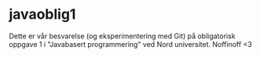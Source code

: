 # javaoblig1
Dette er vår besvarelse (og eksperimentering med Git) på obligatorisk oppgave 1 i "Javabasert programmering" ved Nord universitet. Noffinoff <3

